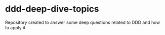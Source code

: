 # ddd-deep-dive-topics
Repository created to answer some deep questions related to DDD and how to apply it.
